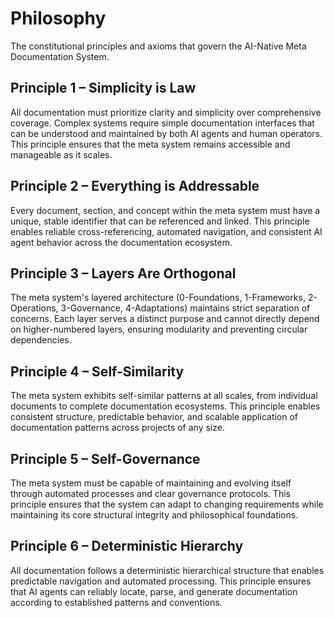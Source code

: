 # Philosophy

The constitutional principles and axioms that govern the AI-Native Meta Documentation System.

## Principle 1 – Simplicity is Law

All documentation must prioritize clarity and simplicity over comprehensive coverage. Complex systems require simple documentation interfaces that can be understood and maintained by both AI agents and human operators. This principle ensures that the meta system remains accessible and manageable as it scales.

## Principle 2 – Everything is Addressable

Every document, section, and concept within the meta system must have a unique, stable identifier that can be referenced and linked. This principle enables reliable cross-referencing, automated navigation, and consistent AI agent behavior across the documentation ecosystem.

## Principle 3 – Layers Are Orthogonal

The meta system's layered architecture (0-Foundations, 1-Frameworks, 2-Operations, 3-Governance, 4-Adaptations) maintains strict separation of concerns. Each layer serves a distinct purpose and cannot directly depend on higher-numbered layers, ensuring modularity and preventing circular dependencies.

## Principle 4 – Self-Similarity

The meta system exhibits self-similar patterns at all scales, from individual documents to complete documentation ecosystems. This principle enables consistent structure, predictable behavior, and scalable application of documentation patterns across projects of any size.

## Principle 5 – Self-Governance

The meta system must be capable of maintaining and evolving itself through automated processes and clear governance protocols. This principle ensures that the system can adapt to changing requirements while maintaining its core structural integrity and philosophical foundations.

## Principle 6 – Deterministic Hierarchy

All documentation follows a deterministic hierarchical structure that enables predictable navigation and automated processing. This principle ensures that AI agents can reliably locate, parse, and generate documentation according to established patterns and conventions.